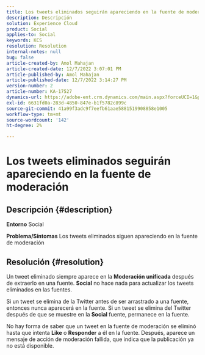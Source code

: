 ```yaml
---
title: Los tweets eliminados seguirán apareciendo en la fuente de moderación
description: Descripción
solution: Experience Cloud
product: Social
applies-to: Social
keywords: KCS
resolution: Resolution
internal-notes: null
bug: false
article-created-by: Amol Mahajan
article-created-date: 12/7/2022 3:07:01 PM
article-published-by: Amol Mahajan
article-published-date: 12/7/2022 3:14:27 PM
version-number: 2
article-number: KA-17527
dynamics-url: https://adobe-ent.crm.dynamics.com/main.aspx?forceUCI=1&pagetype=entityrecord&etn=knowledgearticle&id=414e15c8-4076-ed11-81aa-6045bd006a22
exl-id: 6631fd0a-283d-4850-847e-b1f5782c899c
source-git-commit: 41a99f3adc9f7eefb61aae5881519908858e1005
workflow-type: tm+mt
source-wordcount: '142'
ht-degree: 2%

---
```


# Los tweets eliminados seguirán apareciendo en la fuente de moderación

## Descripción {#description}

<b>Entorno</b>
Social


<b>Problema/Síntomas</b>
Los tweets eliminados siguen apareciendo en la fuente de moderación


## Resolución {#resolution}


Un tweet eliminado siempre aparece en la <b>Moderación unificada</b> después de extraerlo en una fuente. <b>Social</b> no hace nada para actualizar los tweets eliminados en las fuentes.

Si un tweet se elimina de la Twitter antes de ser arrastrado a una fuente, entonces nunca aparecerá en la fuente. Si un tweet se elimina del Twitter después de que se muestre en la <b>Social</b> fuente, permanece en la fuente.

No hay forma de saber que un tweet en la fuente de moderación se eliminó hasta que intenta <b>Like</b> o <b>Responder</b> a él en la fuente. Después, aparece un mensaje de acción de moderación fallida, que indica que la publicación ya no está disponible.
